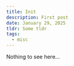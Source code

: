 ```yaml
---
title: Init
description: First post
date: January 29, 2025
tldr: Some tldr
tags:
  - misc
---
```

Nothing to see here...